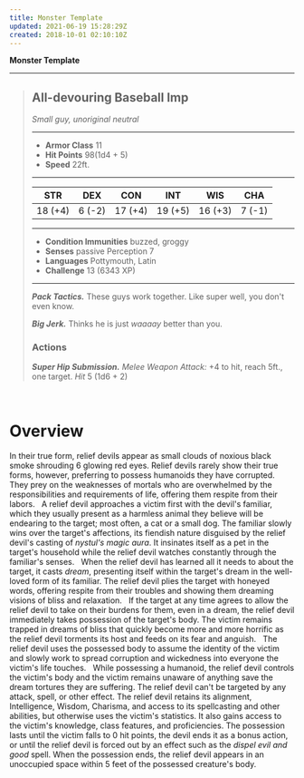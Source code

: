 ```yaml
---
title: Monster Template
updated: 2021-06-19 15:28:29Z
created: 2018-10-01 02:10:10Z
---
```


**Monster Template**
___
> ## All-devouring Baseball Imp
>*Small guy, unoriginal neutral*
> ___
> - **Armor Class** 11
> - **Hit Points** 98(1d4 + 5)
> - **Speed** 22ft.
>___
>|STR|DEX|CON|INT|WIS|CHA|
>|:---:|:---:|:---:|:---:|:---:|:---:|
>|18 (+4)|6 (-2)|17 (+4)|19 (+5)|16 (+3)|7 (-1)|
>___
> - **Condition Immunities** buzzed, groggy
> - **Senses** passive Perception 7
> - **Languages** Pottymouth, Latin
> - **Challenge** 13 (6343 XP)
> ___
> ***Pack Tactics.*** These guys work together. Like super well, you don't even know.
>
> ***Big Jerk.*** Thinks he is just *waaaay* better than you.
> ### Actions
> ***Super Hip Submission.*** *Melee Weapon Attack:* +4 to hit, reach 5ft., one target. *Hit* 5 (1d6 + 2) 



 

# **Overview**

In their true form, relief devils appear as small clouds of noxious black smoke shrouding 6 glowing red eyes. Relief devils rarely show their true forms, however, preferring to possess humanoids they have corrupted. They prey on the weaknesses of mortals who are overwhelmed by the responsibilities and requirements of life, offering them respite from their labors.
 
A relief devil approaches a victim first with the devil's familiar, which they usually present as a harmless animal they believe will be endearing to the target; most often, a cat or a small dog. The familiar slowly wins over the target's affections, its fiendish nature disguised by the relief devil's casting of *nystul's magic aura*. It insinates itself as a pet in the target's household while the relief devil watches constantly through the familiar's senses.
 
When the relief devil has learned all it needs to about the target, it casts *dream*, presenting itself within the target's dream in the well-loved form of its familiar. The relief devil plies the target with honeyed words, offering respite from their troubles and showing them dreaming visions of bliss and relaxation.
 
If the target at any time agrees to allow the relief devil to take on their burdens for them, even in a dream, the relief devil immediately takes possession of the target's body. The victim remains trapped in dreams of bliss that quickly become more and more horrific as the relief devil torments its host and feeds on its fear and anguish.
 
The relief devil uses the possessed body to assume the identity of the victim and slowly work to spread corruption and wickedness into everyone the victim's life touches.
 
While possessing a humanoid, the relief devil controls the victim's body and the victim remains unaware of anything save the dream tortures they are suffering. The relief devil can't be targeted by any attack, spell, or other effect. The relief devil retains its alignment, Intelligence, Wisdom, Charisma, and access to its spellcasting and other abilities, but otherwise uses the victim's statistics. It also gains access to the victim's knowledge, class features, and proficiencies. The possession lasts until the victim falls to 0 hit points, the devil ends it as a bonus action, or until the relief devil is forced out by an effect such as the *dispel evil and good* spell. When the possession ends, the relief devil appears in an unoccupied space within 5 feet of the possessed creature's body.
